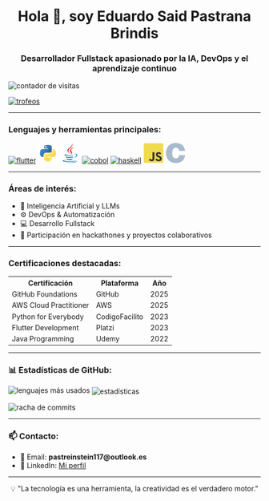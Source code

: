 <h1 align="center">Hola 👋, soy Eduardo Said Pastrana Brindis</h1>
<h3 align="center">Desarrollador Fullstack apasionado por la IA, DevOps y el aprendizaje continuo</h3>

<p align="left">
  <img src="https://komarev.com/ghpvc/?username=Pastranauwu&label=Visitas%20al%20perfil&color=0e75b6&style=flat" alt="contador de visitas" />
</p>

<p align="left">
  <a href="https://github.com/ryo-ma/github-profile-trophy">
    <img src="https://github-profile-trophy.vercel.app/?username=Pastranauwu&theme=onedark&margin-w=10&margin-h=10" alt="trofeos" />
  </a>
</p>

---

<h3 align="left">Lenguajes y herramientas principales:</h3>
<p align="left">
  <!-- Principales -->
  <a href="https://flutter.dev/" target="_blank" rel="noreferrer"><img src="https://www.vectorlogo.zone/logos/flutterio/flutterio-icon.svg" alt="flutter" width="40" height="40"/></a>
  <a href="https://www.python.org" target="_blank" rel="noreferrer"><img src="https://raw.githubusercontent.com/devicons/devicon/master/icons/python/python-original.svg" alt="python" width="40" height="40"/></a>
  <a href="https://www.java.com" target="_blank" rel="noreferrer"><img src="https://raw.githubusercontent.com/devicons/devicon/master/icons/java/java-original.svg" alt="java" width="40" height="40"/></a>
  <!-- Secundarios -->
  <a href="https://en.wikipedia.org/wiki/COBOL" target="_blank" rel="noreferrer"><img src="https://upload.wikimedia.org/wikipedia/commons/8/8a/Logo-cobol.svg" alt="cobol" width="40" height="40"/></a>
  <a href="https://www.haskell.org/" target="_blank" rel="noreferrer"><img src="https://upload.wikimedia.org/wikipedia/commons/1/1c/Haskell-Logo.svg" alt="haskell" width="40" height="40"/></a>
  <a href="https://developer.mozilla.org/en-US/docs/Web/JavaScript" target="_blank" rel="noreferrer"><img src="https://raw.githubusercontent.com/devicons/devicon/master/icons/javascript/javascript-original.svg" alt="javascript" width="40" height="40"/></a>
  <a href="https://www.cprogramming.com/" target="_blank" rel="noreferrer"><img src="https://raw.githubusercontent.com/devicons/devicon/master/icons/c/c-original.svg" alt="c" width="40" height="40"/></a>
</p>

---

<h3 align="left">Áreas de interés:</h3>
<ul>
  <li>🧠 Inteligencia Artificial y LLMs</li>
  <li>⚙️ DevOps & Automatización</li>
  <li>💻 Desarrollo Fullstack</li>
  <li>🚀 Participación en hackathones y proyectos colaborativos</li>
</ul>

---

<h3 align="left">Certificaciones destacadas:</h3>

<table>
  <tr>
    <th>Certificación</th>
    <th>Plataforma</th>
    <th>Año</th>
  </tr>
  <tr>
    <td>GitHub Foundations</td>
    <td>GitHub</td>
    <td>2025</td>
  </tr>
  <tr>
    <td>AWS Cloud Practitioner</td>
    <td>AWS</td>
    <td>2025</td>
  </tr>
  <tr>
    <td>Python for Everybody</td>
    <td>CodigoFacilito</td>
    <td>2023</td>
  </tr>
  <tr>
    <td>Flutter Development</td>
    <td>Platzi</td>
    <td>2023</td>
  </tr>
  <tr>
    <td>Java Programming</td>
    <td>Udemy</td>
    <td>2022</td>
  </tr>
</table>

---

<h3 align="left">📊 Estadísticas de GitHub:</h3>

<p><img align="left" src="https://github-readme-stats.vercel.app/api/top-langs?username=Pastranauwu&show_icons=true&theme=dark&locale=es&layout=compact" alt="lenguajes más usados" /></p>

<p>&nbsp;<img align="center" src="https://github-readme-stats.vercel.app/api?username=Pastranauwu&show_icons=true&theme=dark&locale=es" alt="estadísticas" /></p>

<p><img align="center" src="https://github-readme-streak-stats.herokuapp.com/?user=Pastranauwu&theme=dark" alt="racha de commits" /></p>

---

<h3 align="left">📫 Contacto:</h3>
<ul>
  <li>📧 Email: <b>pastreinstein117@outlook.es</b></li>
  <li>💼 LinkedIn: <a href="https://www.linkedin.com/in/eduardo-said-pastrana-702379217/" target="_blank">Mi perfil</a></li>
</ul>

---

<p align="center">💡 "La tecnología es una herramienta, la creatividad es el verdadero motor."</p>
